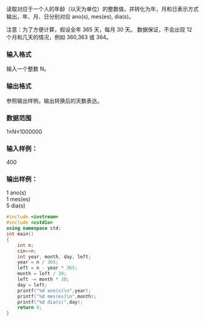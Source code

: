读取对应于一个人的年龄（以天为单位）的整数值，并转化为年，月和日表示方式输出，年、月、日分别对应 ano(s), mes(es), dia(s)。

注意：为了方便计算，假设全年 365 天，每月 30 天。 数据保证，不会出现 12 个月和几天的情况，例如 360,363 或 364。

### 输入格式
输入一个整数 N。

### 输出格式
参照输出样例，输出转换后的天数表达。

### 数据范围
1≤N≤1000000
### 输入样例：
400
### 输出样例：
1 ano(s)  
1 mes(es)  
5 dia(s)  

```c++
#include <iostream>
#include <cstdio>
using namespace std;
int main()
{
    int n;
    cin>>n;
    int year, month, day, left;
    year = n / 365;
    left = n - year * 365;
    month = left / 30;
    left -= month * 30;
    day = left;
    printf("%d ano(s)\n",year);
    printf("%d mes(es)\n",month);
    printf("%d dia(s)",day);
    return 0;
}
```
